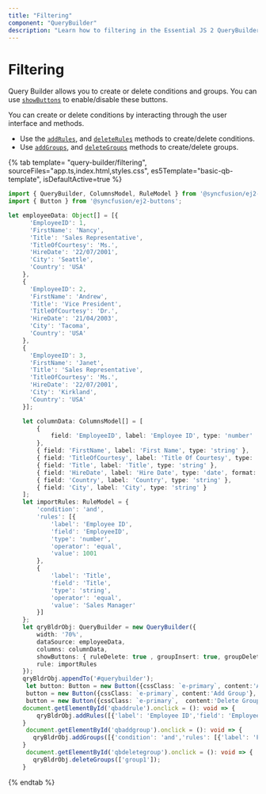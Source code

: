 ```yaml
---
title: "Filtering"
component: "QueryBuilder"
description: "Learn how to filtering in the Essential JS 2 QueryBuilder control."
---
```


# Filtering

Query Builder allows you to create or delete conditions and groups. You can use [`showButtons`](https://ej2.syncfusion.com/documentation/api/query-builder/#showbuttons) to enable/disable these buttons.

You can create or delete conditions by interacting through the user interface and methods.

* Use the [`addRules`](https://ej2.syncfusion.com/documentation/api/query-builder/#addrules), and [`deleteRules`](https://ej2.syncfusion.com/documentation/api/query-builder/#deleterules) methods to create/delete conditions.
* Use [`addGroups`](https://ej2.syncfusion.com/documentation/api/query-builder/#addgroups), and [`deleteGroups`](https://ej2.syncfusion.com/documentation/api/query-builder/#deletegroups) methods to create/delete groups.

{% tab template= "query-builder/filtering", sourceFiles="app.ts,index.html,styles.css",
es5Template="basic-qb-template", isDefaultActive=true %}

```typescript
import { QueryBuilder, ColumnsModel, RuleModel } from '@syncfusion/ej2-querybuilder';
import { Button } from '@syncfusion/ej2-buttons';

let employeeData: Object[] = [{
      'EmployeeID': 1,
      'FirstName': 'Nancy',
      'Title': 'Sales Representative',
      'TitleOfCourtesy': 'Ms.',
      'HireDate': '22/07/2001',
      'City': 'Seattle',
      'Country': 'USA'
    },
    {
      'EmployeeID': 2,
      'FirstName': 'Andrew',
      'Title': 'Vice President',
      'TitleOfCourtesy': 'Dr.',
      'HireDate': '21/04/2003',
      'City': 'Tacoma',
      'Country': 'USA'
    },
    {
      'EmployeeID': 3,
      'FirstName': 'Janet',
      'Title': 'Sales Representative',
      'TitleOfCourtesy': 'Ms.',
      'HireDate': '22/07/2001',
      'City': 'Kirkland',
      'Country': 'USA'
    }];

    let columnData: ColumnsModel[] = [
        {
            field: 'EmployeeID', label: 'Employee ID', type: 'number'
        },
        { field: 'FirstName', label: 'First Name', type: 'string' },
        { field: 'TitleOfCourtesy', label: 'Title Of Courtesy', type: 'boolean', values: ['Mr.', 'Mrs.'] },
        { field: 'Title', label: 'Title', type: 'string' },
        { field: 'HireDate', label: 'Hire Date', type: 'date', format: 'dd/MM/yyyy' },
        { field: 'Country', label: 'Country', type: 'string' },
        { field: 'City', label: 'City', type: 'string' }
    ];
    let importRules: RuleModel = {
        'condition': 'and',
        'rules': [{
            'label': 'Employee ID',
            'field': 'EmployeeID',
            'type': 'number',
            'operator': 'equal',
            'value': 1001
        },
        {
            'label': 'Title',
            'field': 'Title',
            'type': 'string',
            'operator': 'equal',
            'value': 'Sales Manager'
        }]
    };
    let qryBldrObj: QueryBuilder = new QueryBuilder({
        width: '70%',
        dataSource: employeeData,
        columns: columnData,
        showButtons: { ruleDelete: true , groupInsert: true, groupDelete: true }
        rule: importRules
    });
    qryBldrObj.appendTo('#querybuilder');
     let button: Button = new Button({cssClass: `e-primary`, content:'Add Rule' }, '#qbaddrule');
     button = new Button({cssClass: `e-primary`, content:'Add Group'}, '#qbaddgroup');
     button = new Button({cssClass: `e-primary`,  content:'Delete Group' }, '#qbdeletegroup');
    document.getElementById('qbaddrule').onclick = (): void => {
        qryBldrObj.addRules([{'label': 'Employee ID','field': 'EmployeeID','type': 'number','operator': 'equal','value': '1091'}], 'group0'});
    }
     document.getElementById('qbaddgroup').onclick = (): void => {
       qryBldrObj.addGroups([{'condition': 'and','rules': [{'label': 'First Name','field': 'FirstName','type': 'string','operator': 'startswith','value': 'v' }]}], 'group0');
    }
     document.getElementById('qbdeletegroup').onclick = (): void => {
       qryBldrObj.deleteGroups(['group1']);
    }
```

{% endtab %}
